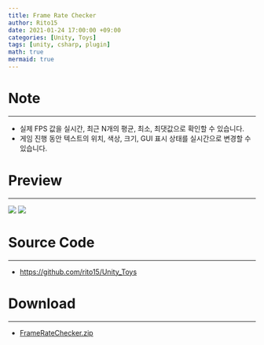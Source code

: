 ```yaml
---
title: Frame Rate Checker
author: Rito15
date: 2021-01-24 17:00:00 +09:00
categories: [Unity, Toys]
tags: [unity, csharp, plugin]
math: true
mermaid: true
---
```


# Note
---
- 실제 FPS 값을 실시간, 최근 N개의 평균, 최소, 최댓값으로 확인할 수 있습니다.
- 게임 진행 동안 텍스트의 위치, 색상, 크기, GUI 표시 상태를 실시간으로 변경할 수 있습니다.

# Preview
---
![](https://user-images.githubusercontent.com/42164422/105624478-6d191400-5e65-11eb-89ba-5a894dcfdce3.gif)
![](https://user-images.githubusercontent.com/42164422/105624575-16f8a080-5e66-11eb-840e-385845be4d48.png)

# Source Code
---
- <https://github.com/rito15/Unity_Toys>

# Download
---
- [FrameRateChecker.zip](https://github.com/rito15/Images/files/5862736/FrameRateChecker.zip)